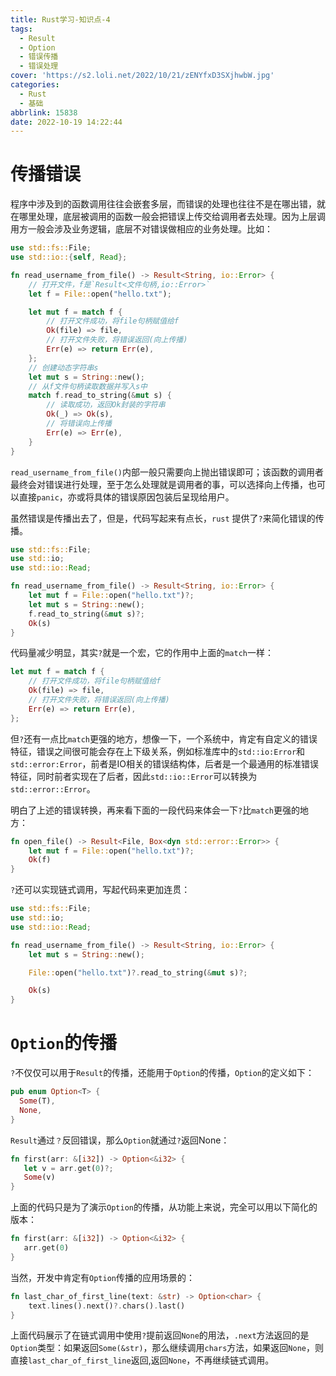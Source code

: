 ```yaml
---
title: Rust学习-知识点-4
tags:
  - Result
  - Option
  - 错误传播
  - 错误处理
cover: 'https://s2.loli.net/2022/10/21/zENYfxD3SXjhwbW.jpg'
categories: 
  - Rust
  - 基础
abbrlink: 15838
date: 2022-10-19 14:22:44
---
```


# 传播错误

程序中涉及到的函数调用往往会嵌套多层，而错误的处理也往往不是在哪出错，就在哪里处理，底层被调用的函数一般会把错误上传交给调用者去处理。因为上层调用方一般会涉及业务逻辑，底层不对错误做相应的业务处理。比如：

```rust
use std::fs::File;
use std::io::{self, Read};

fn read_username_from_file() -> Result<String, io::Error> {
    // 打开文件，f是`Result<文件句柄,io::Error>`
    let f = File::open("hello.txt");

    let mut f = match f {
        // 打开文件成功，将file句柄赋值给f
        Ok(file) => file,
        // 打开文件失败，将错误返回(向上传播)
        Err(e) => return Err(e),
    };
    // 创建动态字符串s
    let mut s = String::new();
    // 从f文件句柄读取数据并写入s中
    match f.read_to_string(&mut s) {
        // 读取成功，返回Ok封装的字符串
        Ok(_) => Ok(s),
        // 将错误向上传播
        Err(e) => Err(e),
    }
}
```

`read_username_from_file()`内部一般只需要向上抛出错误即可；该函数的调用者最终会对错误进行处理，至于怎么处理就是调用者的事，可以选择向上传播，也可以直接`panic`，亦或将具体的错误原因包装后呈现给用户。

虽然错误是传播出去了，但是，代码写起来有点长，`rust` 提供了`?`来简化错误的传播。

```rust
use std::fs::File;
use std::io;
use std::io::Read;

fn read_username_from_file() -> Result<String, io::Error> {
    let mut f = File::open("hello.txt")?;
    let mut s = String::new();
    f.read_to_string(&mut s)?;
    Ok(s)
}
```

代码量减少明显，其实`?`就是一个宏，它的作用中上面的`match`一样：

```rust
let mut f = match f {
    // 打开文件成功，将file句柄赋值给f
    Ok(file) => file,
    // 打开文件失败，将错误返回(向上传播)
    Err(e) => return Err(e),
};
```

但`?`还有一点比`match`更强的地方，想像一下，一个系统中，肯定有自定义的错误特征，错误之间很可能会存在上下级关系，例如标准库中的`std::io:Error`和`std::error:Error`，前者是IO相关的错误结构体，后者是一个最通用的标准错误特征，同时前者实现在了后者，因此`std::io::Error`可以转换为`std::error::Error`。

明白了上述的错误转换，再来看下面的一段代码来体会一下`?`比`match`更强的地方：

```rust
fn open_file() -> Result<File, Box<dyn std::error::Error>> {
    let mut f = File::open("hello.txt")?;
    Ok(f)
}
```

`?`还可以实现链式调用，写起代码来更加连贯：

```rust
use std::fs::File;
use std::io;
use std::io::Read;

fn read_username_from_file() -> Result<String, io::Error> {
    let mut s = String::new();

    File::open("hello.txt")?.read_to_string(&mut s)?;

    Ok(s)
}
```

# `Option`的传播

`?`不仅仅可以用于`Result`的传播，还能用于`Option`的传播，`Option`的定义如下：

```rust
pub enum Option<T> {
  Some(T),
  None,
}
```

`Result`通过`？`反回错误，那么`Option`就通过`?`返回None：

```rust
fn first(arr: &[i32]) -> Option<&i32> {
   let v = arr.get(0)?;
   Some(v)
}
```

上面的代码只是为了演示`Option`的传播，从功能上来说，完全可以用以下简化的版本：

```rust
fn first(arr: &[i32]) -> Option<&i32> {
   arr.get(0)
}
```

当然，开发中肯定有`Option`传播的应用场景的：

```rust
fn last_char_of_first_line(text: &str) -> Option<char> {
    text.lines().next()?.chars().last()
}
```

上面代码展示了在链式调用中使用`?`提前返回`None`的用法，`.next`方法返回的是`Option`类型：如果返回`Some(&str)`，那么继续调用`chars`方法，如果返回`None`，则直接`last_char_of_first_line`返回,返回`None`，不再继续链式调用。

